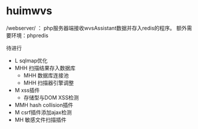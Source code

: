 # huimwvs
/webserver/ ： php服务器端接收wvsAssistant数据并存入redis的程序。
额外需要环境：phpredis

待进行
- L sqlmap优化
- MHH 扫描结果存入数据库
    - MHH 数据库连接池
    - MHH 扫描器引擎调整
- M xss插件
    - 存储型与DOM XSS检测
- MMH hash collision插件
- M csrf插件添加ajax检测
- MH 敏感文件扫描插件